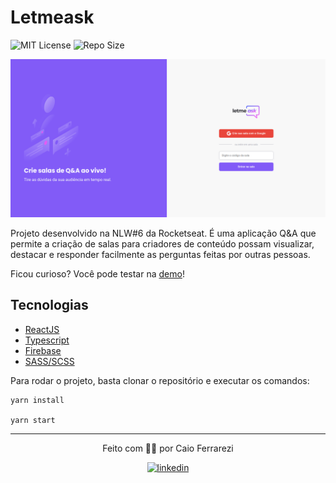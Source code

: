 # Letmeask

![MIT License](https://img.shields.io/github/license/caioferrarezi/nlw-letmeask?color=%23835afd)
![Repo Size](https://img.shields.io/github/repo-size/caioferrarezi/nlw-letmeask?color=%23835afd&label=repository%20size)

![letmeask](/letmeask.png)

Projeto desenvolvido na NLW#6 da Rocketseat. É uma aplicação Q&A que permite a criação de salas para criadores de conteúdo possam visualizar, destacar e responder facilmente as perguntas feitas por outras pessoas.

Ficou curioso? Você pode testar na [demo](https://letmeask-d3026.web.app/)!

## Tecnologias
- [ReactJS](https://reactjs.org/)
- [Typescript](https://www.typescriptlang.org/)
- [Firebase](https://firebase.google.com/)
- [SASS/SCSS](https://sass-lang.com/)

Para rodar o projeto, basta clonar o repositório e executar os comandos:

```
yarn install

yarn start
```
---

<div align="center">
Feito com 🧑‍🚀 por Caio Ferrarezi

[<img src="https://img.shields.io/static/v1?style=flat-square&logo=linkedin&label=&message=LinkedIn&color=blue" alt="linkedin">](https://www.linkedin.com/in/caio-ferrarezi-414164b3/)
</div>
